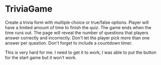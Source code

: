 # TriviaGame

Create a trivia form with multiple choice or true/false options. Player will have a limited amount of time to finish the quiz. 
The game ends when the time runs out. The page will reveal the number of questions that players answer correctly and incorrectly.
Don't let the player pick more than one answer per question.
Don't forget to include a countdown timer.

This is very hard for me. I need to get it to work, I was able to put the button for the start game but it won't work.



